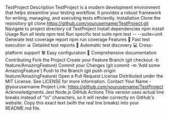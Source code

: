 TestProject
Description
TestProject is a modern development environment that helps streamline your testing workflow. It provides a robust framework for writing, managing, and executing tests efficiently.
Installation
Clone the repository
git clone https://github.com/yourusername/TestProject.git
Navigate to project directory
cd TestProject
Install dependencies
npm install
Usage
Run all tests
npm test
Run specific test suite
npm test -- --suite=unit
Generate test coverage report
npm run coverage
Features
🚀 Fast test execution
📊 Detailed test reports
🔄 Automatic test discovery
💻 Cross-platform support
🛠️ Easy configuration
📝 Comprehensive documentation
Contributing
Fork the Project
Create your Feature Branch (git checkout -b feature/AmazingFeature)
Commit your Changes (git commit -m 'Add some AmazingFeature')
Push to the Branch (git push origin feature/AmazingFeature)
Open a Pull Request
License
Distributed under the MIT License. See LICENSE for more information.
Contact
Your Name - @yourusername
Project Link: https://github.com/yourusername/TestProject
Acknowledgments
Jest
Node.js
GitHub Actions
This version uses actual line breaks instead of "\n" characters, so it will render correctly on GitHub's website. Copy this exact text (with the real line breaks) into your README.md file.